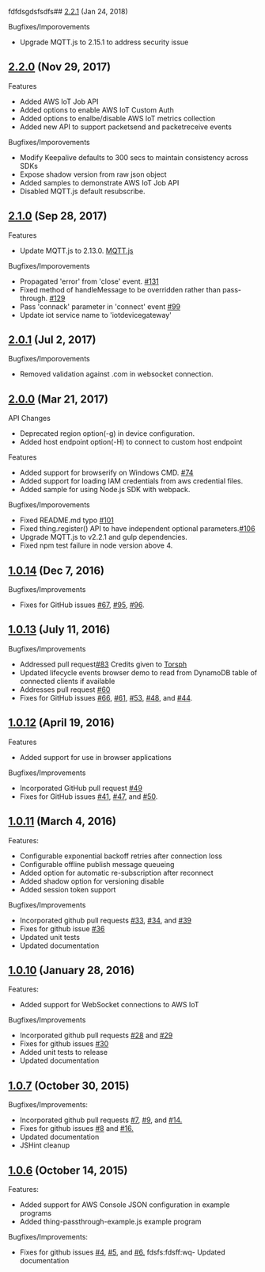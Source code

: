 fdfdsgdsfsdfs## [2.2.1](https://github.com/aws/aws-iot-device-sdk-js/releases/tag/v2.2.1) (Jan 24, 2018)

Bugfixes/Imporovements
  - Upgrade MQTT.js to 2.15.1 to address security issue

## [2.2.0](https://github.com/aws/aws-iot-device-sdk-js/releases/tag/v2.2.0) (Nov 29, 2017)

Features
  - Added AWS IoT Job API
  - Added options to enable AWS IoT Custom Auth
  - Added options to enalbe/disable AWS IoT metrics collection
  - Added new API to support packetsend and packetreceive events

Bugfixes/Imporovements
  - Modify Keepalive defaults to 300 secs to maintain consistency across SDKs
  - Expose shadow version from raw json object
  - Added samples to demonstrate AWS IoT Job API
  - Disabled MQTT.js default resubscribe. 

## [2.1.0](https://github.com/aws/aws-iot-device-sdk-js/releases/tag/v2.0.1) (Sep 28, 2017)

Features
  - Update MQTT.js to 2.13.0. [MQTT.js](https://github.com/mqttjs/MQTT.js/releases/tag/v2.13.0)

Bugfixes/Imporovements
  - Propagated 'error' from 'close' event. [#131](https://github.com/aws/aws-iot-device-sdk-js/pull/131)
  - Fixed method of handleMessage to be overridden rather than pass-through. [#129](https://github.com/aws/aws-iot-device-sdk-js/pull/129)
  - Pass 'connack' parameter in 'connect' event  [#99](https://github.com/aws/aws-iot-device-sdk-js/pull/99)
  - Update iot service name to 'iotdevicegateway'

## [2.0.1](https://github.com/aws/aws-iot-device-sdk-js/releases/tag/v2.0.1) (Jul 2, 2017)

Bugfixes/Imporovements
  - Removed validation against .com in websocket connection.

## [2.0.0](https://github.com/aws/aws-iot-device-sdk-js/releases/tag/v2.0.0) (Mar 21, 2017)

API Changes
  - Deprecated region option(-g) in device configuration.
  - Added host endpoint option(-H) to connect to custom host endpoint 

Features
  - Added support for browserify on Windows CMD. [#74](https://github.com/aws/aws-iot-device-sdk-js/issues/74)
  - Added support for loading IAM credentials from aws credential files.
  - Added sample for using Node.js SDK with webpack.

Bugfixes/Imporovements
  - Fixed README.md typo [#101](https://github.com/aws/aws-iot-device-sdk-js/issues/101)
  - Fixed thing.register() API to have independent optional parameters.[#106](https://github.com/aws/aws-iot-device-sdk-js/issues/106) 
  - Upgrade MQTT.js to v2.2.1 and gulp dependencies. 
  - Fixed npm test failure in node version above 4. 

## [1.0.14](https://github.com/aws/aws-iot-device-sdk-js/releases/tag/v1.0.14) (Dec 7, 2016)

Bugfixes/Improvements
  - Fixes for GitHub issues [#67]( https://github.com/aws/aws-iot-device-sdk-js/issues/67), [#95](https://github.com/aws/aws-iot-device-sdk-js/issues/95), [#96](https://github.com/aws/aws-iot-device-sdk-js/issues/96).

## [1.0.13](https://github.com/aws/aws-iot-device-sdk-js/releases/tag/v1.0.13) (July 11, 2016)

Bugfixes/Improvements
  - Addressed pull request[#83](https://github.com/aws/aws-iot-device-sdk-js/pull/83) Credits given to [Torsph](https://github.com/Torsph)
  - Updated lifecycle events browser demo to read from DynamoDB table of connected clients if available
  - Addresses pull request [#60](https://github.com/aws/aws-iot-device-sdk-js/pull/60)
  - Fixes for GitHub issues [#66](https://github.com/aws/aws-iot-device-sdk-js/issues/66), [#61](https://github.com/aws/aws-iot-device-sdk-js/issues/61), [#53](https://github.com/aws/aws-iot-device-sdk-js/issues/53), [#48](https://github.com/aws/aws-iot-device-sdk-js/issues/48), and [#44](https://github.com/aws/aws-iot-device-sdk-js/issues/44).

## [1.0.12](https://github.com/aws/aws-iot-device-sdk-js/releases/tag/v1.0.12) (April 19, 2016)

Features
  - Added support for use in browser applications

Bugfixes/Improvements
  - Incorporated GitHub pull request [#49](https://github.com/aws/aws-iot-device-sdk-js/pull/49)
  - Fixes for GitHub issues [#41](https://github.com/aws/aws-iot-device-sdk-js/issues/41), [#47](https://github.com/aws/aws-iot-device-sdk-js/issues/47), and [#50](https://github.com/aws/aws-iot-device-sdk-js/issues/50).

## [1.0.11](https://github.com/aws/aws-iot-device-sdk-js/releases/tag/v1.0.11) (March 4, 2016)

Features:
  - Configurable exponential backoff retries after connection loss
  - Configurable offline publish message queueing
  - Added option for automatic re-subscription after reconnect
  - Added shadow option for versioning disable
  - Added session token support

Bugfixes/Improvements
  - Incorporated github pull requests [#33](https://github.com/aws/aws-iot-device-sdk-js/pull/33), [#34](https://github.com/aws/aws-iot-device-sdk-js/pull/34), and [#39](https://github.com/aws/aws-iot-device-sdk-js/pull/39)
  - Fixes for github issue [#36](https://github.com/aws/aws-iot-device-sdk-js/issues/36)
  - Updated unit tests
  - Updated documentation

## [1.0.10](https://github.com/aws/aws-iot-device-sdk-js/releases/tag/v1.0.10) (January 28, 2016)

Features:
  - Added support for WebSocket connections to AWS IoT

Bugfixes/Improvements
  - Incorporated github pull requests [#28](https://github.com/aws/aws-iot-device-sdk-js/pull/28) and [#29](https://github.com/aws/aws-iot-device-sdk-js/pull/29)
  - Fixes for github issues [#30](https://github.com/aws/aws-iot-device-sdk-js/issues/30)
  - Added unit tests to release
  - Updated documentation

## [1.0.7](https://github.com/aws/aws-iot-device-sdk-js/releases/tag/v1.0.7) (October 30, 2015)

Bugfixes/Improvements:
  - Incorporated github pull requests [#7](https://github.com/aws/aws-iot-device-sdk-js/pull/7), [#9](https://github.com/aws/aws-iot-device-sdk-js/pull/9), and [#14.](https://github.com/aws/aws-iot-device-sdk-js/pull/14)
  - Fixes for github issues [#8](https://github.com/aws/aws-iot-device-sdk-js/issues/8) and [#16.](https://github.com/aws/aws-iot-device-sdk-js/issues/16)
  - Updated documentation
  - JSHint cleanup

## [1.0.6](https://github.com/aws/aws-iot-device-sdk-js/releases/tag/v1.0.6) (October 14, 2015)

Features:
  - Added support for AWS Console JSON configuration in example programs
  - Added thing-passthrough-example.js example program

Bugfixes/Improvements:
  - Fixes for github issues [#4](https://github.com/aws/aws-iot-device-sdk-js/issues/4), [#5](https://github.com/aws/aws-iot-device-sdk-js/issues/5), and [#6.](https://github.com/aws/aws-iot-device-sdk-js/issues/4)
  fdsfs:fdsff:wq- Updated documentation
